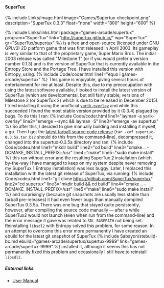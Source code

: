 #### SuperTux
{% include Links/image.html image="Games/Supertux-checkpoint.png" description="SuperTux 0.3.3" float="none" width="800" height="600" %}

{% include Links/links.html package="games-arcade/supertux" program="SuperTux" link="http://supertux.github.io/" wp="SuperTux" gr="SuperTux/supertux" %} is a free and open-source (licensed under GNU GPLv3) 2D platform game that was first released in April 2003. Its gameplay is very similar to that of the proprietary game, Super Mario Bros. The initial 2003 release was called "Milestone 1" (or if you would prefer a version number 0.1.3) and is the version of SuperTux that is currently available in the Entropy Store and the Portage Tree. I have installed this version with Entropy, using:
{% include Code/coder.html line1="equo i games-arcade/supertux" %}
This game is enjoyable, giving several hours of entertainment for me at least. Despite this, due to my preoccupation with using the latest software available, I looked to install the latest version of SuperTux (which are developmental, but still fairly stable, versions of Milestone 2 (or SuperTux 2) which is due to be released in December 2015). I tried installing it using the unofficial [`yarik-overlay`](https://github.com/yarikmsu/yarik-overlay) and while this succeeded I found the most stable version provided by it (0.3.4) plagued by bugs. To do this I ran:
{% include Code/coder.html line1="layman -a yarik-overlay" line2="emerge --sync && layman -S" line3="emerge -av supertux" %}
So after this, I decided to give manually building and installing it myself, a go. Then I got the [latest tarball source code release](https://github.com/SuperTux/supertux/releases/download/v0.3.5a/supertux-0.3.5a.tar.bz2) (`tar -xvf supertux-0.3.5a.tar.bz2` should do this from the command-line), decompressed it, changed into the supertux-0.3.5a directory and ran:
{% include Code/codeu.html line1="mkdir build" line2="cd build" line3="cmake .. -DCMAKE_INSTALL_PREFIX=/usr" line4="make" line5="sudo make install" %}
this ran without error and the resulting SuperTux 2 installation (which by-the-way I have managed to keep on my system despite never removing my SuperTux 1 Entropy installation) was less buggy. Later, I replaced this installation with the latest git release of SuperTux, via running:
{% include Code/codeu.html line1="git clone https://github.com/SuperTux/supertux" line2="cd supertux" line3="mkdir build && cd build" line4="cmake .. -DCMAKE_INSTALL_PREFIX=/usr" line5="make" line6="sudo make install" %}
and surprisingly (because git snapshots are usually less stable than tarball pre-releases) it had even fewer bugs than manually compiled SuperTux 0.3.5a. There was one bug that stayed quite persistently, however, after compiling the source code manually &mdash; after a while SuperTux2 would not launch (even when run from the command-line) and the error message it gave was related to `SDL_BASEPATH` not being set. Reinstalling `libsdl2` with Entropy solved this problem, for some reason. In an attempt to overcome this error more permanently I  have created an ebuild for the latest git snapshot of SuperTux {% include Sabayon/stebuild-bc.md ebuild="games-arcade/supertux/supertux-9999" link="games-arcade/supertux-9999" %} installed it, although it seems this has not permanently fixed this problem and occasionally I still have to reinstall `libsdl2`.

##### External links
* [User Manual](https://github.com/SuperTux/supertux/wiki/User-Manual)
